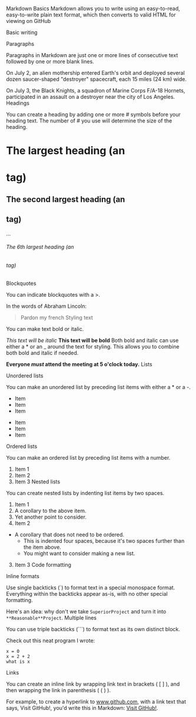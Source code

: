 Markdown Basics
Markdown allows you to write using an easy-to-read, easy-to-write plain text format, which then converts to valid HTML for viewing on GitHub

Basic writing

Paragraphs

Paragraphs in Markdown are just one or more lines of consecutive text followed by one or more blank lines.

On July 2, an alien mothership entered Earth's orbit and deployed several dozen saucer-shaped "destroyer" spacecraft, each 15 miles (24 km) wide.

On July 3, the Black Knights, a squadron of Marine Corps F/A-18 Hornets, participated in an assault on a destroyer near the city of Los Angeles.
Headings

You can create a heading by adding one or more # symbols before your heading text. The number of # you use will determine the size of the heading.

# The largest heading (an <h1> tag)
## The second largest heading (an <h2> tag)
…
###### The 6th largest heading (an <h6> tag)
Blockquotes

You can indicate blockquotes with a >.

In the words of Abraham Lincoln:

> Pardon my french
Styling text

You can make text bold or italic.

*This text will be italic*
**This text will be bold**
Both bold and italic can use either a * or an _ around the text for styling. This allows you to combine both bold and italic if needed.

**Everyone _must_ attend the meeting at 5 o'clock today.**
Lists

Unordered lists

You can make an unordered list by preceding list items with either a * or a -.

* Item
* Item
* Item


- Item
- Item
- Item


Ordered lists

You can make an ordered list by preceding list items with a number.

1. Item 1
2. Item 2
3. Item 3
Nested lists

You can create nested lists by indenting list items by two spaces.

1. Item 1
  1. A corollary to the above item.
  2. Yet another point to consider.
2. Item 2
  * A corollary that does not need to be ordered.
    * This is indented four spaces, because it's two spaces further than the item above.
    * You might want to consider making a new list.
3. Item 3
Code formatting

Inline formats

Use single backticks (`) to format text in a special monospace format. Everything within the backticks appear as-is, with no other special formatting.

Here's an idea: why don't we take `SuperiorProject` and turn it into `**Reasonable**Project`.
Multiple lines

You can use triple backticks (```) to format text as its own distinct block.

Check out this neat program I wrote:

```
x = 0
x = 2 + 2
what is x
```
Links

You can create an inline link by wrapping link text in brackets ( [ ] ), and then wrapping the link in parenthesis ( ( ) ).

For example, to create a hyperlink to www.github.com, with a link text that says, Visit GitHub!, you'd write this in Markdown: [Visit GitHub!](www.github.com).

